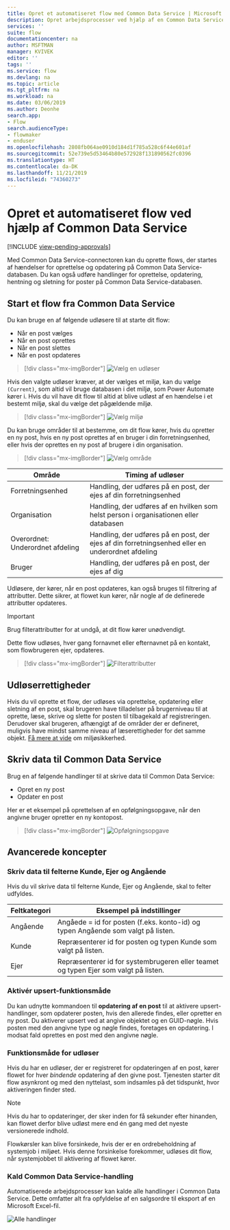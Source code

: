 ```yaml
---
title: Opret et automatiseret flow med Common Data Service | Microsoft Docs
description: Opret arbejdsprocesser ved hjælp af en Common Data Service-forbindelse og Power Automate
services: ''
suite: flow
documentationcenter: na
author: MSFTMAN
manager: KVIVEK
editor: ''
tags: ''
ms.service: flow
ms.devlang: na
ms.topic: article
ms.tgt_pltfrm: na
ms.workload: na
ms.date: 03/06/2019
ms.author: Deonhe
search.app:
- Flow
search.audienceType:
- flowmaker
- enduser
ms.openlocfilehash: 2808fb064ae0910d184d1f785a528c6f44e601af
ms.sourcegitcommit: 52e739e5d53464b80e572928f131890562fc0396
ms.translationtype: HT
ms.contentlocale: da-DK
ms.lasthandoff: 11/21/2019
ms.locfileid: "74360273"
---
```

# <a name="create-an-automated-flow-by-using-common-data-service"></a>Opret et automatiseret flow ved hjælp af Common Data Service
[!INCLUDE [view-pending-approvals](includes/cc-rebrand.md)]

Med Common Data Service-connectoren kan du oprette flows, der startes af hændelser for oprettelse og opdatering på Common Data Service-databasen. Du kan også udføre handlinger for oprettelse, opdatering, hentning og sletning for poster på Common Data Service-databasen.

## <a name="initiate-a-flow-from-common-data-service"></a>Start et flow fra Common Data Service

Du kan bruge en af følgende udløsere til at starte dit flow:

- Når en post vælges
- Når en post oprettes
- Når en post slettes
- Når en post opdateres


> [!div class="mx-imgBorder"]
> ![Vælg en udløser](./media/cds-connector/Triggers.png)

Hvis den valgte udløser kræver, at der vælges et miljø, kan du vælge `(Current)`, som altid vil bruge databasen i det miljø, som Power Automate kører i. Hvis du vil have dit flow til altid at blive udløst af en hændelse i et bestemt miljø, skal du vælge det pågældende miljø.

> [!div class="mx-imgBorder"]
> ![Vælg miljø](./media/cds-connector/Environments.png)

Du kan bruge områder til at bestemme, om dit flow kører, hvis du opretter en ny post, hvis en ny post oprettes af en bruger i din forretningsenhed, eller hvis der oprettes en ny post af brugere i din organisation.

> [!div class="mx-imgBorder"]
> ![Vælg område](./media/cds-connector/Scopes.png)

|Område|Timing af udløser|
| --- | --- |
|Forretningsenhed|Handling, der udføres på en post, der ejes af din forretningsenhed|
|Organisation|Handling, der udføres af en hvilken som helst person i organisationen eller databasen|
|Overordnet: Underordnet afdeling|Handling, der udføres på en post, der ejes af din forretningsenhed eller en underordnet afdeling|
|Bruger|Handling, der udføres på en post, der ejes af dig|

Udløsere, der kører, når en post opdateres, kan også bruges til filtrering af attributter. Dette sikrer, at flowet kun kører, når nogle af de definerede attributter opdateres.

> [!IMPORTANT]
> Brug filterattributter for at undgå, at dit flow kører unødvendigt.

Dette flow udløses, hver gang fornavnet eller efternavnet på en kontakt, som flowbrugeren ejer, opdateres.

> [!div class="mx-imgBorder"]
> ![Filterattributter](./media/cds-connector/FilterAttributes.png)

## <a name="trigger-privileges"></a>Udløserrettigheder

Hvis du vil oprette et flow, der udløses via oprettelse, opdatering eller sletning af en post, skal brugeren have tilladelser på brugerniveau til at oprette, læse, skrive og slette for posten til tilbagekald af registreringen. Derudover skal brugeren, afhængigt af de områder der er defineret, muligvis have mindst samme niveau af læserettigheder for det samme objekt.  [Få mere at vide](https://docs.microsoft.com/power-platform/admin/database-security) om miljøsikkerhed.

## <a name="write-data-into-common-data-service"></a>Skriv data til Common Data Service

Brug en af følgende handlinger til at skrive data til Common Data Service:

- Opret en ny post
- Opdater en post

Her er et eksempel på oprettelsen af en opfølgningsopgave, når den angivne bruger opretter en ny kontopost.  

> [!div class="mx-imgBorder"]
> ![Opfølgningsopgave](./media/cds-connector/Regarding.png)

## <a name="advanced-concepts"></a>Avancerede koncepter

### <a name="write-data-into-customer-owner-and-regarding-fields"></a>Skriv data til felterne Kunde, Ejer og Angående

Hvis du vil skrive data til felterne Kunde, Ejer og Angående, skal to felter udfyldes.

| Feltkategori | Eksempel på indstillinger |
| --- | --- |
| Angående | Angåede = id for posten (f.eks. konto-id) og typen Angående som valgt på listen. |
| Kunde | Repræsenterer id for posten og typen Kunde som valgt på listen. |
| Ejer | Repræsenterer id for systembrugeren eller teamet og typen Ejer som valgt på listen. |

### <a name="enable-upsert-behavior"></a>Aktivér upsert-funktionsmåde

Du kan udnytte kommandoen til **opdatering af en post** til at aktivere upsert-handlinger, som opdaterer posten, hvis den allerede findes, eller opretter en ny post. Du aktiverer upsert ved at angive objektet og en GUID-nøgle. Hvis posten med den angivne type og nøgle findes, foretages en opdatering. I modsat fald oprettes en post med den angivne nøgle.

### <a name="trigger-behavior"></a>Funktionsmåde for udløser

Hvis du har en udløser, der er registreret for opdateringen af en post, kører flowet for hver *bindende* opdatering af den givne post. Tjenesten starter dit flow asynkront og med den nyttelast, som indsamles på det tidspunkt, hvor aktiveringen finder sted.

> [!NOTE]
> Hvis du har to opdateringer, der sker inden for få sekunder efter hinanden, kan flowet derfor blive udløst mere end én gang med det nyeste versionerede indhold.

Flowkørsler kan blive forsinkede, hvis der er en ordrebeholdning af systemjob i miljøet.  Hvis denne forsinkelse forekommer, udløses dit flow, når systemjobbet til aktivering af flowet kører.

### <a name="call-any-common-data-service-action"></a>Kald Common Data Service-handling

Automatiserede arbejdsprocesser kan kalde alle handlinger i Common Data Service. Dette omfatter alt fra opfyldelse af en salgsordre til eksport af en Microsoft Excel-fil.

 ![Alle handlinger](./media/cds-connector/all-actions.png "alle handlinger")


